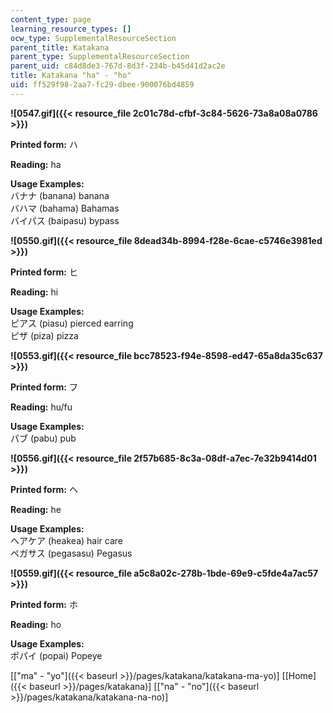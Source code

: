```yaml
---
content_type: page
learning_resource_types: []
ocw_type: SupplementalResourceSection
parent_title: Katakana
parent_type: SupplementalResourceSection
parent_uid: c84d8de3-767d-8d3f-234b-b45d41d2ac2e
title: Katakana "ha" - "ho"
uid: ff529f98-2aa7-fc29-dbee-900076bd4859
---
```


**![0547.gif]({{< resource_file 2c01c78d-cfbf-3c84-5626-73a8a08a0786 >}})**

**Printed form:** ハ

**Reading:** ha

**Usage Examples:**  
バナナ (banana) banana  
バハマ (bahama) Bahamas  
バイパス (baipasu) bypass

**![0550.gif]({{< resource_file 8dead34b-8994-f28e-6cae-c5746e3981ed >}})**

**Printed form:** ヒ

**Reading:** hi

**Usage Examples:**  
ピアス (piasu) pierced earring  
ピザ (piza) pizza

**![0553.gif]({{< resource_file bcc78523-f94e-8598-ed47-65a8da35c637 >}})**

**Printed form:** フ

**Reading:** hu/fu

**Usage Examples:**  
パブ (pabu) pub

**![0556.gif]({{< resource_file 2f57b685-8c3a-08df-a7ec-7e32b9414d01 >}})**

**Printed form:** ヘ

**Reading:** he

**Usage Examples:**  
ヘアケア (heakea) hair care  
ペガサス (pegasasu) Pegasus

**![0559.gif]({{< resource_file a5c8a02c-278b-1bde-69e9-c5fde4a7ac57 >}})**

**Printed form:** ホ

**Reading:** ho

**Usage Examples:**  
ポパイ (popai) Popeye

  
\[["ma" - "yo"]({{< baseurl >}}/pages/katakana/katakana-ma-yo)\] \[[Home]({{< baseurl >}}/pages/katakana)\] \[["na" - "no"]({{< baseurl >}}/pages/katakana/katakana-na-no)\]